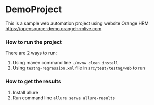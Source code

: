 # DemoProject
This is a sample web automation project using website Orange HRM https://opensource-demo.orangehrmlive.com

### How to run the project ###

There are 2 ways to run: 
1. Using maven command line ```./mvnw clean install```
2. Using ```testng-regression.xml``` file in ```src/test/testng/web``` to run

### How to get the results ###

1. Install allure 
2. Run command line ```allure serve allure-results```

